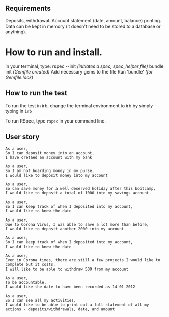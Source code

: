 ## Requirements
Deposits, withdrawal.
Account statement (date, amount, balance) printing.
Data can be kept in memory (it doesn't need to be stored to a database or anything).

# How to run and install.
in your terminal, type: 
rspec --init  _(initiates a spec, spec_helper file)_
bundle init _(Gemfile created)_
Add necessary gems to the file
Run 'bundle' _(for Gemfile.lock)_

## How to run the test
To run the test in irb, change the terminal environment to irb by simply typing in `irb`

To run RSpec, type `rspec` in your command line.


## User story
```
As a user,
So I can deposit money into an account,
I have cretaed an account with my bank

As a user,
So I am not hoarding money in my purse,
I would like to deposit money into my account

As a user,
So can save money for a well deserved holiday after this bootcamp,
I would like to deposit a total of 1000 into my savings account.

As a user,
So I can keep track of when I deposited into my account,
I would like to know the date

As a user,
Due to Corona Virus, I was able to save a lot more than before,
I would like to deposit another 2000 into my account

As a user,
So I can keep track of when I deposited into my account,
I would like to know the date

As a user,
Even in Corona times, there are still a few projects I would like to complete but it costs,
I will like to be able to withdraw 500 from my account

As a user,
To be accountable,
I would like the date to have been recorded as 14-01-2012

As a user,
So I can see all my activities,
I would like to be able to print out a full statement of all my actions - deposits/withdrawals, date, and amount
```